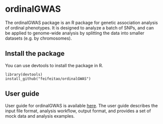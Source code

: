 # ordinalGWAS
The ordinalGWAS package is an R package for genetic association analysis of ordinal phenotypes. It is designed to analyze a batch of SNPs, and can be applied to genome-wide analysis by splitting the data into smaller datasets (e.g. by chromosomes).

## Install the package
You can use devtools to install the package in R.
```
library(devtools)
install_github("feifeitao/ordinalGWAS")
```

## User guide
User guide for ordinalGWAS is available [here](https://htmlpreview.github.io/?https://github.com/feifeitao/ordinalGWAS/blob/master/vignettes/ordinalGWAS_vignette.html). The user guide describes the input file format, analysis workflow, output format, and provides a set of mock data and analysis examples.
